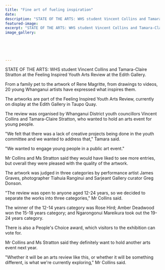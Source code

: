```yaml
---
title: "Fine art of fueling inspiration"
date: 
description: "STATE OF THE ARTS: WHS student Vincent Collins and Tamara-Claire Stratton at the Feeling Inspired Youth Arts Review at the Edith Gallery, Wanganui Chronicle article on 20/7/16..."
featured-image: 
excerpt: "STATE OF THE ARTS: WHS student Vincent Collins and Tamara-Claire Stratton at the Feeling Inspired Youth Arts Review at the Edith Gallery."
image_gallery:
	
	
	
	
	
---
```


<p>STATE OF THE ARTS: WHS student Vincent Collins and Tamara-Claire Stratton at the Feeling Inspired Youth Arts Review at the Edith Gallery.</p>
<p>From a family pet to the artwork of Rene Magritte, from drawings to videos, 20 young Whanganui artists have expressed what inspires them.</p>
<p>The artworks are part of the Feeling Inspired Youth Arts Review, currently on display at the Edith Gallery in Taupo Quay.</p>
<p>The review was organised by Whanganui District youth councillors Vincent Collins and Tamara-Claire Stratton, who wanted to hold an arts event for young people.</p>
<p>"We felt that there was a lack of creative projects being done in the youth committee and we wanted to address that," Tamara said.</p>
<p>"We wanted to engage young people in a public art event."</p>
<p>Mr Collins and Ms Stratton said they would have liked to see more entries, but overall they were pleased with the quality of the artwork.</p>
<p>The artwork was judged in three categories by performance artist James Graves, photographer Tiahuia Ranginui and Sarjeant Gallery curator Greg Donson.</p>
<p>"The review was open to anyone aged 12-24 years, so we decided to separate the works into three categories," Mr Collins said.</p>
<p>The winner of the 12-14 years category was Rose Hird; Amber Deadwood won the 15-18 years category; and Ngarongonui Mareikura took out the 19-24 years category.</p>
<p>There is also a People's Choice award, which visitors to the exhibition can vote for.</p>
<p>Mr Collins and Ms Stratton said they definitely want to hold another arts event next year.</p>
<p>"Whether it will be an arts review like this, or whether it will be something different, is what we're currently exploring," Mr Collins said.</p>

